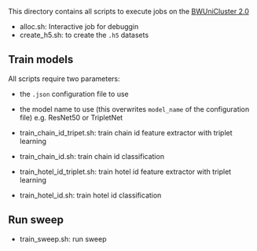 This directory contains all scripts to execute jobs on the [BWUniCluster 2.0](https://wiki.bwhpc.de/e/BwUniCluster2.0)

- alloc.sh: Interactive job for debuggin
- create_h5.sh: to create the `.h5` datasets

Train models
---

All scripts require two parameters: 
- the `.json` configuration file to use
- the model name to use (this overwrites `model_name` of the configuration file) e.g. ResNet50 or TripletNet

- train_chain_id_tripet.sh: train chain id feature extractor with triplet learning
- train_chain_id.sh: train chain id classification
- train_hotel_id_triplet.sh: train hotel id feature extractor with triplet learning
- train_hotel_id.sh: train hotel id classification

Run sweep
---

- train_sweep.sh: run sweep